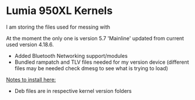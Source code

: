 # Lumia 950XL Kernels
I am storing the files used for messing with



At the moment the only one is version 5.7 'Mainline' updated from current used version 4.18.6.

- Added Bluetooth Networking support/modules
- Bundled rampatch and TLV files needed for my version device (different files may be needed check dmesg to see what is trying to load)

[Notes to install here: ](https://empyreal96.github.io/LinuxOn950XL.html)

- Deb files are in respective kernel version folders


